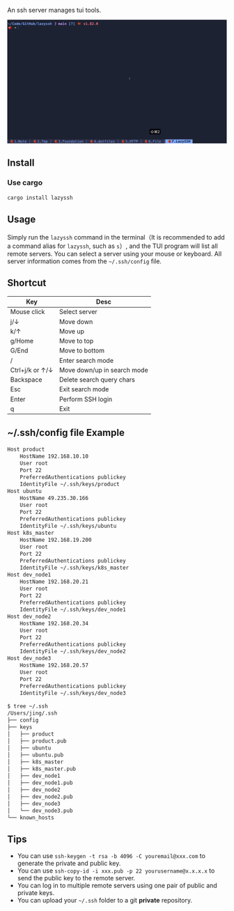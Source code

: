 An ssh server manages tui tools.

![demo.gif](demo.gif)

## Install

### Use cargo

```bash
cargo install lazyssh
```

## Usage

Simply run the `lazyssh` command in the terminal（It is recommended to add a command alias for `lazyssh`, such as `s`）,
and the TUI program will list all remote servers. You can select a server using your mouse or keyboard. All server
information comes from the `~/.ssh/config` file.

## Shortcut

| Key             | Desc                        |
|-----------------|-----------------------------|
| Mouse click     | Select server               |
| j/↓             | Move down                   |
| k/↑             | Move up                     |
| g/Home          | Move to top                 |
| G/End           | Move to bottom              |
| /               | Enter search mode           |
| Ctrl+j/k or ↑/↓ | Move down/up in search mode |
| Backspace       | Delete search query chars   |
| Esc             | Exit search mode            |
| Enter           | Perform SSH login           |
| q               | Exit                        |

## ~/.ssh/config file Example

```
Host product
    HostName 192.168.10.10
    User root
    Port 22
    PreferredAuthentications publickey
    IdentityFile ~/.ssh/keys/product
Host ubuntu
    HostName 49.235.30.166
    User root
    Port 22
    PreferredAuthentications publickey
    IdentityFile ~/.ssh/keys/ubuntu
Host k8s_master
    HostName 192.168.19.200
    User root
    Port 22
    PreferredAuthentications publickey
    IdentityFile ~/.ssh/keys/k8s_master
Host dev_node1
    HostName 192.168.20.21
    User root
    Port 22
    PreferredAuthentications publickey
    IdentityFile ~/.ssh/keys/dev_node1
Host dev_node2
    HostName 192.168.20.34
    User root
    Port 22
    PreferredAuthentications publickey
    IdentityFile ~/.ssh/keys/dev_node2
Host dev_node3
    HostName 192.168.20.57
    User root
    Port 22
    PreferredAuthentications publickey
    IdentityFile ~/.ssh/keys/dev_node3
```

```
$ tree ~/.ssh
/Users/jing/.ssh
├── config
├── keys
│   ├── product
│   ├── product.pub
│   ├── ubuntu
│   ├── ubuntu.pub
│   ├── k8s_master
│   ├── k8s_master.pub
│   ├── dev_node1
│   ├── dev_node1.pub
│   ├── dev_node2
│   ├── dev_node2.pub
│   ├── dev_node3
│   └── dev_node3.pub
└── known_hosts
```

## Tips

- You can use `ssh-keygen -t rsa -b 4096 -C youremail@xxx.com` to generate the private and public key.
- You can use `ssh-copy-id -i xxx.pub -p 22 yourusername@x.x.x.x` to send the public key to the remote server.
- You can log in to multiple remote servers using one pair of public and private keys.
- You can upload your `~/.ssh` folder to a git **private** repository.
